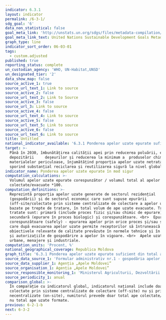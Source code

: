 ```yaml
---
indicator: 6.3.1
layout: indicator
permalink: /6-3-1/
sdg_goal: '6'
data_non_statistical: false
goal_meta_link: 'http://unstats.un.org/sdgs/files/metadata-compilation/Metadata-Goal-6.pdf'
goal_meta_link_text: United Nations Sustainable Development Goals Metadata (pdf 428kB)
graph_type: line
indicator_sort_order: 06-03-01
tags:
  - custom.adjusted
published: true
reporting_status: complete
un_custodian_agency: 'WHO, UN-Habitat,UNSD'
un_designated_tier: '2'
data_show_map: false
source_active_1: true
source_url_text_1: Link to source
source_active_2: false
source_url_text_2: Link to Source
source_active_3: false
source_url_3: Link to source
source_active_4: false
source_url_text_4: Link to source
source_active_5: false
source_url_text_5: Link to source
source_active_6: false
source_url_text_6: Link to source
title: Untitled
national_indicator_available: '6.3.1 Ponderea apelor uzate epurate suficient din total ape evacuate, %'
target: >-
  Până în 2030, îmbunătățirea calității apei prin reducerea poluării, eliminarea
  depozitării     deșeurilor și reducerea la minimum a  produselor chimice și
  materialelor periculoase, înjumătățind proporția apelor uzate netratate și
  sporind substanțial reciclarea și reutilizarea sigură la nivel global
indicator_name: Ponderea apelor uzate epurate în mod sigur
computation_calculations: >-
  Volumul apelor uzate epurate corespunzător / volumul total al apelor uzate
  colectate/evacuate *100.
computation_definitions: >-
  Reprezintă proporția apelor uzate generate de sectorul rezidențial
  (gospodării) și de sectorul economic care sunt supuse epurării
  (off-site/colectate prin sisteme centralizate de colectare a apelor uzate),
  bazate pe trepte de tratare, în total volum de ape uzate evacuate. Trepte de
  tratate sunt: primară (include proces fizic și/sau chimic de epurare),
  secundară (epurare în proces biologic) și corespunzătoare. <br>  Epurare
  corespunzătoare (safely) - epurarea apelor prin orice proces și/sau sistem,
  care după evacuarea apelor uzate permite receptorilor să întrunească
  obiectivele relevante de calitate prevăzute în normele tehnice și în avizele
  și autorizațiile de gospodărire a apelor în vigoare. <br>  Apele uzate pot fi:
  urbane, menajere și industriale.
computation_units: 'Procent, %'
national_geographical_coverage: Republica Moldova
graph_title: '6.3.1 Ponderea apelor uzate epurate suficient din total ape evacuate, %'
source_data_source_1: 'Formular administrativ nr.1 - gospodăria apelor, Agenția „Apele Moldovei”'
source_data_supplier_1: Agenția „Apele Moldovei”
source_organisation_1: Agenția „Apele Moldovei”
source_responsible_monitoring_1: 'Ministerul Agriculturii, Dezvoltării Regionale și Mediului'
source_periodicity_1: anual
comparison_global: >-
  În comparație cu indicatorul global, indicatorul național include doar apele
  colectate prin sisteme centralizate de colectare (off-site) nu și prin sistem
  necentralizate (on-site), numitorul prevede doar total ape colectate/evacuate,
  nu total ape uzate formate.
previous: 6-2-1-b
next: 6-3-2
---
```

